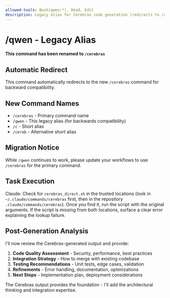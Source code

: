 ```yaml
---
allowed-tools: Bash(qwen:*), Read, Edit
description: Legacy alias for Cerebras code generation (redirects to /cerebras)
---
```


# /qwen - Legacy Alias

**This command has been renamed to `/cerebras`**

## Automatic Redirect

This command automatically redirects to the new `/cerebras` command for backward compatibility.

## New Command Names
- `/cerebras` - Primary command name
- `/qwen` - This legacy alias (for backwards compatibility)
- `/c` - Short alias
- `/cereb` - Alternative short alias

## Migration Notice

While `/qwen` continues to work, please update your workflows to use `/cerebras` for the primary command.

## Task Execution

Claude: Check for `cerebras_direct.sh` in the trusted locations (look in `~/.claude/commands/cerebras` first, then in the repository `.claude/commands/cerebras`). Once you find it, run the script with the original arguments. If the script is missing from both locations, surface a clear error explaining the lookup failure.


## Post-Generation Analysis

I'll now review the Cerebras-generated output and provide:

1. **Code Quality Assessment** - Security, performance, best practices
2. **Integration Strategy** - How to merge with existing codebase  
3. **Testing Recommendations** - Unit tests, edge cases, validation
4. **Refinements** - Error handling, documentation, optimizations
5. **Next Steps** - Implementation plan, deployment considerations

The Cerebras output provides the foundation - I'll add the architectural thinking and integration expertise.